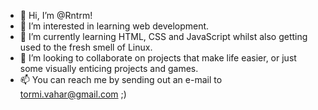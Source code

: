 - 👋 Hi, I’m @Rntrm!
- 👀 I’m interested in learning web development.
- 🌱 I’m currently learning HTML, CSS and JavaScript whilst also getting used to the fresh smell of Linux.
- 💞️ I’m looking to collaborate on projects that make life easier, or just some visually enticing projects and games.
- 📫 You can reach me by sending out an e-mail to tormi.vahar@gmail.com ;)

<!---
Rntrm/Rntrm is a ✨ special ✨ repository because its `README.md` (this file) appears on your GitHub profile.
You can click the Preview link to take a look at your changes.
--->
